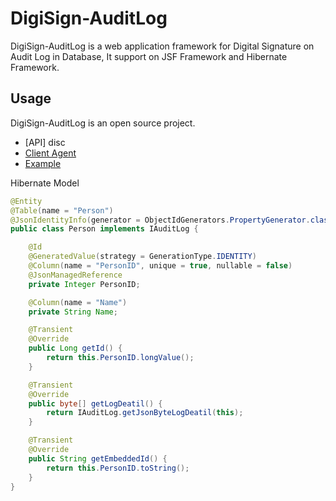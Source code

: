 # DigiSign-AuditLog

DigiSign-AuditLog is a web application framework for Digital Signature on Audit Log in Database, It support on JSF Framework and Hibernate Framework.

## Usage

DigiSign-AuditLog is an open source project.

+ [API] disc
+ [Client Agent](https://github.com/pedonline/DigiSign-AuditLog/tree/DigiSign-AuditLog-Client)
+ [Example](https://github.com/pedonline/DigiSign-AuditLog/tree/DigiSign-AuditLog-jsf)

Hibernate Model
```java
@Entity
@Table(name = "Person")
@JsonIdentityInfo(generator = ObjectIdGenerators.PropertyGenerator.class, property = "personID")
public class Person implements IAuditLog {

	@Id
	@GeneratedValue(strategy = GenerationType.IDENTITY)
	@Column(name = "PersonID", unique = true, nullable = false)
	@JsonManagedReference
	private Integer PersonID;

	@Column(name = "Name")
	private String Name;

	@Transient
	@Override
	public Long getId() {
		return this.PersonID.longValue();
	}

	@Transient
	@Override
	public byte[] getLogDeatil() {
		return IAuditLog.getJsonByteLogDeatil(this);
	}

	@Transient
	@Override
	public String getEmbeddedId() {
		return this.PersonID.toString();
	}
}
```
